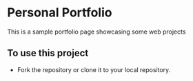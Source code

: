 # Personal Portfolio

This is a sample portfolio page showcasing some web projects

## To use this project

* Fork the repository or clone it to your local repository.
